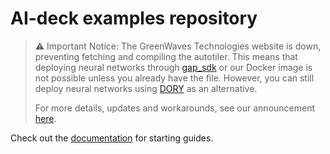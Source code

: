 # AI-deck examples repository

> ⚠️ Important Notice: The GreenWaves Technologies website is down, preventing fetching and compiling the autotiler. This means that deploying neural networks through [gap_sdk](https://github.com/GreenWaves-Technologies/gap_sdk) or our Docker image is not possible unless you already have the file. However, you can still deploy neural networks using [DORY](https://github.com/pulp-platform/dory) as an alternative.
>
> For more details, updates and workarounds, see our announcement [here](https://github.com/orgs/bitcraze/discussions/1854).

Check out the [documentation](https://www.bitcraze.io/documentation/repository/aideck-gap8-examples/master/)
for starting guides.